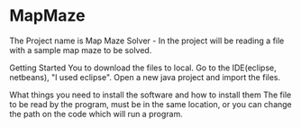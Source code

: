 # MapMaze
The Project name is Map Maze Solver - In the project will be reading a file with a sample map maze to be solved. 

Getting Started
You to download the files to local.
Go to the IDE(eclipse, netbeans), "I used eclipse". Open a new java project and import the files.

What things you need to install the software and how to install them
The file to be read by the program, must be in the same location, or you can change the path on the code which will run a program.

